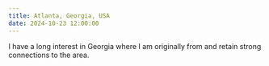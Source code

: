 ```yaml
---
title: Atlanta, Georgia, USA
date: 2024-10-23 12:00:00
---
```


I have a long interest in Georgia where I am originally from and retain strong connections to the area.

